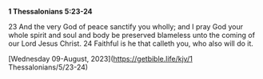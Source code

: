 **1 Thessalonians 5:23-24**

23 And the very God of peace sanctify you wholly; and I pray God your whole spirit and soul and body be preserved blameless unto the coming of our Lord Jesus Christ. 24 Faithful is he that calleth you, who also will do it.

[Wednesday 09-August, 2023](https://getbible.life/kjv/1 Thessalonians/5/23-24)

